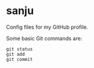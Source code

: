 # sanju
Config files for my GitHub profile.

Some basic Git commands are:
```
git status
git add
git commit
```
